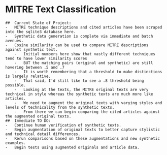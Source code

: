 # MITRE Text Classification

    ##  Current State of Project:
    -   MITRE technique descriptions and cited articles have been scraped into the sqlite3 database here.
    -   Synthetic data generation is complete via immediate and batch avenues.
    -   Cosine similarity can be used to compare MITRE descriptions against synthetic text.
        -   Initial numbers here show that vastly different techniques tend to have lower similarity scores
        -   BUT the matching pairs (original and synthetic) are still hovering between .5 and .7
        -   It is worth remembering that a threshold to make distinctions is largely relative.
        -   That said, I'd still like to see a .8 threshold being possible.
        -   Looking at the texts, the MITRE original texts are very technical in style whereas the synthetic texts are much more like articles.
        -   We need to augment the original texts with varying styles and levels of technicality from the synthetic texts.
        -   From there we can begin comparing the cited articles against the augmented original texts.
    ##  Immediate TO DO:
    -   Continue human verification of synthetic texts.
    -   Begin augmentation of original texts to better capture stylistic and technical detail differences.
    -   Rerun comparisons based on these augmentations and new synthetic examples.
    -   Begin tests using augmented originals and article data.
